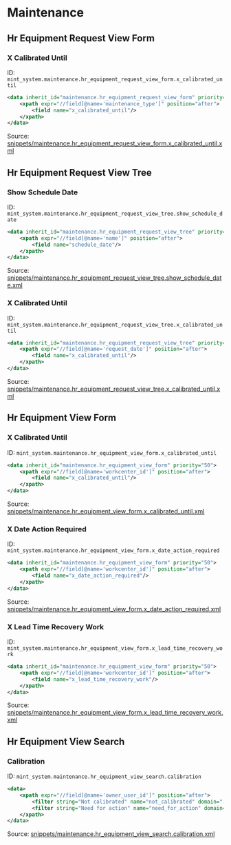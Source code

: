 # Maintenance

## Hr Equipment Request View Form

### X Calibrated Until

ID: `mint_system.maintenance.hr_equipment_request_view_form.x_calibrated_until`

```xml
<data inherit_id="maintenance.hr_equipment_request_view_form" priority="50">
    <xpath expr="//field[@name='maintenance_type']" position="after">
        <field name="x_calibrated_until"/>
    </xpath>
</data>

```

Source: [snippets/maintenance.hr_equipment_request_view_form.x_calibrated_until.xml](https://github.com/Mint-System/Odoo-Build/tree/main/snippets/maintenance.hr_equipment_request_view_form.x_calibrated_until.xml)

## Hr Equipment Request View Tree

### Show Schedule Date

ID: `mint_system.maintenance.hr_equipment_request_view_tree.show_schedule_date`

```xml
<data inherit_id="maintenance.hr_equipment_request_view_tree" priority="50">
    <xpath expr="//field[@name='name']" position="after">
        <field name="schedule_date"/>
    </xpath>
</data>

```

Source: [snippets/maintenance.hr_equipment_request_view_tree.show_schedule_date.xml](https://github.com/Mint-System/Odoo-Build/tree/main/snippets/maintenance.hr_equipment_request_view_tree.show_schedule_date.xml)

### X Calibrated Until

ID: `mint_system.maintenance.hr_equipment_request_view_tree.x_calibrated_until`

```xml
<data inherit_id="maintenance.hr_equipment_request_view_tree" priority="50">
    <xpath expr="//field[@name='request_date']" position="after">
        <field name="x_calibrated_until"/>
    </xpath>
</data>

```

Source: [snippets/maintenance.hr_equipment_request_view_tree.x_calibrated_until.xml](https://github.com/Mint-System/Odoo-Build/tree/main/snippets/maintenance.hr_equipment_request_view_tree.x_calibrated_until.xml)

## Hr Equipment View Form

### X Calibrated Until

ID: `mint_system.maintenance.hr_equipment_view_form.x_calibrated_until`

```xml
<data inherit_id="maintenance.hr_equipment_view_form" priority="50">
    <xpath expr="//field[@name='workcenter_id']" position="after">
        <field name="x_calibrated_until"/>
    </xpath>
</data>

```

Source: [snippets/maintenance.hr_equipment_view_form.x_calibrated_until.xml](https://github.com/Mint-System/Odoo-Build/tree/main/snippets/maintenance.hr_equipment_view_form.x_calibrated_until.xml)

### X Date Action Required

ID: `mint_system.maintenance.hr_equipment_view_form.x_date_action_required`

```xml
<data inherit_id="maintenance.hr_equipment_view_form" priority="50">
    <xpath expr="//field[@name='workcenter_id']" position="after">
        <field name="x_date_action_required"/>
    </xpath>
</data>

```

Source: [snippets/maintenance.hr_equipment_view_form.x_date_action_required.xml](https://github.com/Mint-System/Odoo-Build/tree/main/snippets/maintenance.hr_equipment_view_form.x_date_action_required.xml)

### X Lead Time Recovery Work

ID: `mint_system.maintenance.hr_equipment_view_form.x_lead_time_recovery_work`

```xml
<data inherit_id="maintenance.hr_equipment_view_form" priority="50">
    <xpath expr="//field[@name='workcenter_id']" position="after">
        <field name="x_lead_time_recovery_work"/>
    </xpath>
</data>

```

Source: [snippets/maintenance.hr_equipment_view_form.x_lead_time_recovery_work.xml](https://github.com/Mint-System/Odoo-Build/tree/main/snippets/maintenance.hr_equipment_view_form.x_lead_time_recovery_work.xml)

## Hr Equipment View Search

### Calibration

ID: `mint_system.maintenance.hr_equipment_view_search.calibration`

```xml
<data>
    <xpath expr="//field[@name='owner_user_id']" position="after">
        <filter string="Not calibrated" name="not_calibrated" domain="['|', ('x_calibrated_until', '&lt;', context_today().strftime('%Y-%m-%d')), ('x_calibrated_until', '=', False)]"/>
        <filter string="Need for action" name="need_for_action" domain="[('x_date_action_required', '&lt;', context_today().strftime('%Y-%m-%d'))]"/>
    </xpath>
</data>
```

Source: [snippets/maintenance.hr_equipment_view_search.calibration.xml](https://github.com/Mint-System/Odoo-Build/tree/main/snippets/maintenance.hr_equipment_view_search.calibration.xml)

